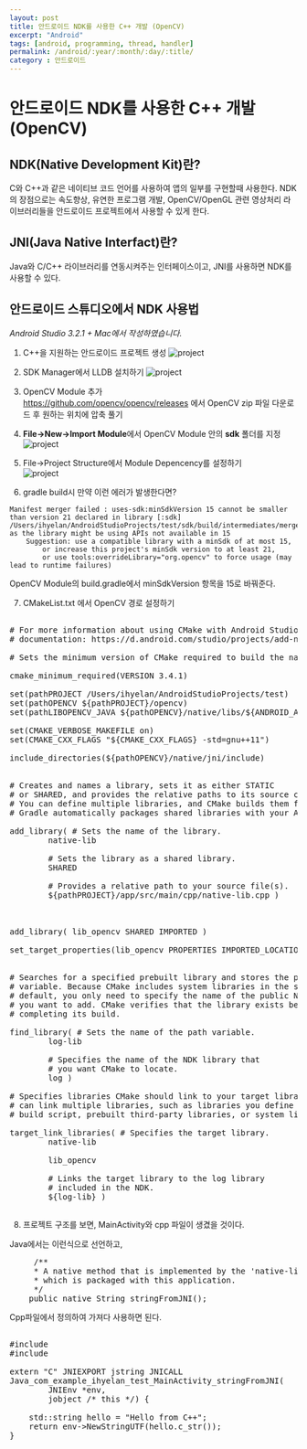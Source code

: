 ```yaml
---
layout: post
title: 안드로이드 NDK를 사용한 C++ 개발 (OpenCV)
excerpt: "Android"
tags: [android, programming, thread, handler]
permalink: /android/:year/:month/:day/:title/
category : 안드로이드
---
```


# 안드로이드 NDK를 사용한 C++ 개발 (OpenCV)


## NDK(Native Development Kit)란?
C와 C++과 같은 네이티브 코드 언어를 사용하여 앱의 일부를 구현할때 사용한다. NDK의 장점으로는 속도향상, 유연한 프로그램 개발, OpenCV/OpenGL 관련 영상처리 라이브러리들을 안드로이드 프로젝트에서 사용할 수 있게 한다.  

## JNI(Java Native Interfact)란?
Java와 C/C++ 라이브러리를 연동시켜주는 인터페이스이고, JNI를 사용하면 NDK를 사용할 수 있다.  

## 안드로이드 스튜디오에서 NDK 사용법

*Android Studio 3.2.1 + Mac에서 작성하였습니다.*

1. C++을 지원하는 안드로이드 프로젝트 생성
![project](/assets/2019-06-07-android-ndk/01.png)

2. SDK Manager에서 LLDB 설치하기
![project](/assets/2019-06-07-android-ndk/02.png)

3. OpenCV Module 추가  
https://github.com/opencv/opencv/releases 에서 OpenCV zip 파일 다운로드 후 원하는 위치에 압축 풀기

4. **File->New->Import Module**에서 OpenCV Module 안의 **sdk** 폴더를 지정  
![project](/assets/2019-06-07-android-ndk/03.png)

5. File->Project Structure에서 Module Depencency를 설정하기  
![project](/assets/2019-06-07-android-ndk/04.png)


6. gradle build시 만약 이런 에러가 발생한다면?
```
Manifest merger failed : uses-sdk:minSdkVersion 15 cannot be smaller than version 21 declared in library [:sdk] /Users/ihyelan/AndroidStudioProjects/test/sdk/build/intermediates/merged_manifests/debug/processDebugManifest/merged/AndroidManifest.xml as the library might be using APIs not available in 15
	Suggestion: use a compatible library with a minSdk of at most 15,
		or increase this project's minSdk version to at least 21,
		or use tools:overrideLibrary="org.opencv" to force usage (may lead to runtime failures)     
```

OpenCV Module의 build.gradle에서 minSdkVersion 항목을 15로  바꿔준다.


7. CMakeList.txt 에서 OpenCV 경로 설정하기  

<pre class="prettyprint">

# For more information about using CMake with Android Studio, read the
# documentation: https://d.android.com/studio/projects/add-native-code.html

# Sets the minimum version of CMake required to build the native library.

cmake_minimum_required(VERSION 3.4.1)

set(pathPROJECT /Users/ihyelan/AndroidStudioProjects/test)
set(pathOPENCV ${pathPROJECT}/opencv)
set(pathLIBOPENCV_JAVA ${pathOPENCV}/native/libs/${ANDROID_ABI}/libopencv_java4.so)

set(CMAKE_VERBOSE_MAKEFILE on)
set(CMAKE_CXX_FLAGS "${CMAKE_CXX_FLAGS} -std=gnu++11")

include_directories(${pathOPENCV}/native/jni/include)


# Creates and names a library, sets it as either STATIC
# or SHARED, and provides the relative paths to its source code.
# You can define multiple libraries, and CMake builds them for you.
# Gradle automatically packages shared libraries with your APK.

add_library( # Sets the name of the library.
        native-lib

        # Sets the library as a shared library.
        SHARED

        # Provides a relative path to your source file(s).
        ${pathPROJECT}/app/src/main/cpp/native-lib.cpp )



add_library( lib_opencv SHARED IMPORTED )

set_target_properties(lib_opencv PROPERTIES IMPORTED_LOCATION ${pathLIBOPENCV_JAVA})


# Searches for a specified prebuilt library and stores the path as a
# variable. Because CMake includes system libraries in the search path by
# default, you only need to specify the name of the public NDK library
# you want to add. CMake verifies that the library exists before
# completing its build.

find_library( # Sets the name of the path variable.
        log-lib

        # Specifies the name of the NDK library that
        # you want CMake to locate.
        log )

# Specifies libraries CMake should link to your target library. You
# can link multiple libraries, such as libraries you define in this
# build script, prebuilt third-party libraries, or system libraries.

target_link_libraries( # Specifies the target library.
        native-lib

        lib_opencv

        # Links the target library to the log library
        # included in the NDK.
        ${log-lib} )

</pre>

8. 프로젝트 구조를 보면, MainActivity와 cpp 파일이 생겼을 것이다. 

Java에서는 이런식으로 선언하고,
<pre class="prettyprint">
     /**
     * A native method that is implemented by the 'native-lib' native library,
     * which is packaged with this application.
     */
    public native String stringFromJNI();
</pre>

Cpp파일에서 정의하여 가져다 사용하면 된다.  

<pre class="prettyprint">

#include <jni.h>
#include <string>

extern "C" JNIEXPORT jstring JNICALL
Java_com_example_ihyelan_test_MainActivity_stringFromJNI(
        JNIEnv *env,
        jobject /* this */) {

    std::string hello = "Hello from C++";
    return env->NewStringUTF(hello.c_str());
}
</pre>

